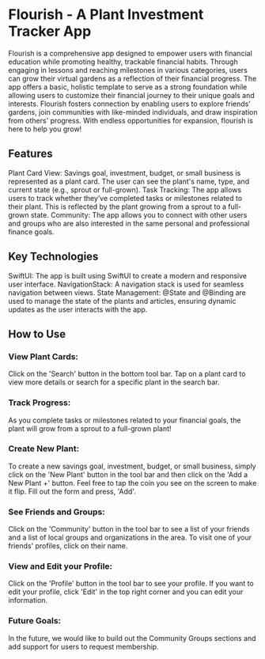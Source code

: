 # Flourish - A Plant Investment Tracker App
Flourish is a comprehensive app designed to empower users with financial education while promoting healthy, trackable financial habits. Through engaging in lessons and reaching milestones in various categories, users can grow their virtual gardens as a reflection of their financial progress. The app offers a basic, holistic template to serve as a strong foundation while allowing users to customize their financial journey to their unique goals and interests. Flourish fosters connection by enabling users to explore friends’ gardens, join communities with like-minded individuals, and draw inspiration from others' progress. With endless opportunities for expansion, flourish is here to help you grow!

## Features
Plant Card View: Savings goal, investment, budget, or small business is represented as a plant card. The user can see the plant's name, type, and current state (e.g., sprout or full-grown).
Task Tracking: The app allows users to track whether they’ve completed tasks or milestones related to their plant. This is reflected by the plant growing from a sprout to a full-grown state.
Community: The app allows you to connect with other users and groups who are also interested in the same personal and professional finance goals.

## Key Technologies
SwiftUI: The app is built using SwiftUI to create a modern and responsive user interface.
NavigationStack: A navigation stack is used for seamless navigation between views.
State Management: @State and @Binding are used to manage the state of the plants and articles, ensuring dynamic updates as the user interacts with the app.


## How to Use
### View Plant Cards:
Click on the 'Search' button in the bottom tool bar. Tap on a plant card to view more details or search for a specific plant in the search bar.

### Track Progress:
As you complete tasks or milestones related to your financial goals, the plant will grow from a sprout to a full-grown plant!

### Create New Plant:
To create a new savings goal, investment, budget, or small business, simply click on the 'New Plant' button in the tool bar and then click on the 'Add a New Plant +' button. Feel free to tap the coin you see on the screen to make it flip. Fill out the form and press, 'Add'.

### See Friends and Groups:
Click on the 'Community' button in the tool bar to see a list of your friends and a list of local groups and organizations in the area. To visit one of your friends' profiles, click on their name.

### View and Edit your Profile:
Click on the 'Profile' button in the tool bar to see your profile. If you want to edit your profile, click 'Edit' in the top right corner and you can edit your information.

### Future Goals:
In the future, we would like to build out the Community Groups sections and add support for users to request membership.
